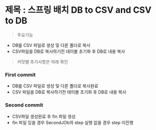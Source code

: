 제목 : 스프링 배치 DB to CSV and CSV to DB
==========================================
>주요기능 
+ DB를 CSV 파일로 생성 및 다른 폴더로 복사
+ CSV파일을 DB로 복사하기전 테이블 초기화 후 DB로 내용 복사

>커밋별 추가사항은 아래 확인
### First commit
- DB를 CSV 파일로 생성 및 다른 폴더로 복사완료
- CSV 파일을 DB로 복사하기전 테이블 초기화 후 DB로 내용 복사

### Second commit
- CSV파일 생성완료 후 fin 파일 생성
- fin 파일 있을 경우 SecondJOb의 step 실행 없을 경우 step 미진행
